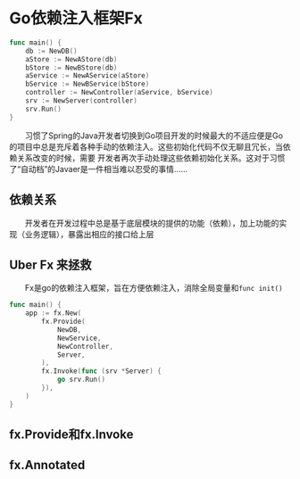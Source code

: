 # Go依赖注入框架Fx


```go title="main.go" hl_lines="2-8" linenums="1"
func main() {
    db := NewDB()
    aStore := NewAStore(db)
    bStore := NewBStore(db)
    aService := NewAService(aStore)
    bService := NewBService(bStore)
    controller := NewController(aService, bService)
    srv := NewServer(controller)
    srv.Run()
}
```

&emsp;&emsp;习惯了Spring的Java开发者切换到Go项目开发的时候最大的不适应便是Go的项目中总是充斥着各种手动的依赖注入。这些初始化代码不仅无聊且冗长，当依赖关系改变的时候，需要
开发者再次手动处理这些依赖初始化关系。这对于习惯了“自动档”的Javaer是一件相当难以忍受的事情......

## 依赖关系

&emsp;&emsp;开发者在开发过程中总是基于底层模块的提供的功能（依赖），加上功能的实现（业务逻辑），暴露出相应的接口给上层

## Uber Fx 来拯救

&emsp;&emsp;Fx是go的依赖注入框架，旨在方便依赖注入，消除全局变量和`func init()`

```go title="main.go" linenums="1"
func main() {
    app := fx.New(
        fx.Provide(
            NewDB,
            NewService,
            NewController,
            Server,
        ),
        fx.Invoke(func (srv *Server) {
            go srv.Run()
        }),
    )
}
```

## fx.Provide和fx.Invoke

## fx.Annotated
